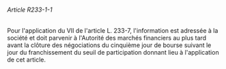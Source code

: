 ###### Article R233-1-1

Pour l'application du VII de l'article L. 233-7, l'information est adressée à la société et doit parvenir à l'Autorité des marchés financiers au plus tard avant la clôture des négociations du cinquième jour de bourse suivant le jour du franchissement du seuil de participation donnant lieu à l'application de cet article.

